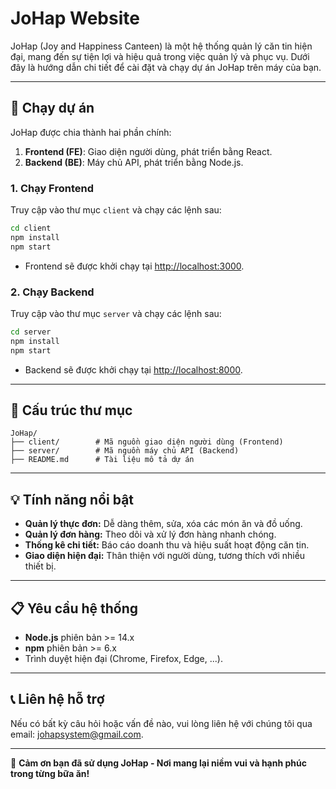 # JoHap Website

JoHap (Joy and Happiness Canteen) là một hệ thống quản lý căn tin hiện đại, mang đến sự tiện lợi và hiệu quả trong việc quản lý và phục vụ. Dưới đây là hướng dẫn chi tiết để cài đặt và chạy dự án JoHap trên máy của bạn.

---

## 🚀 Chạy dự án

JoHap được chia thành hai phần chính:

1. **Frontend (FE)**: Giao diện người dùng, phát triển bằng React.
2. **Backend (BE)**: Máy chủ API, phát triển bằng Node.js.

### 1. Chạy Frontend

Truy cập vào thư mục `client` và chạy các lệnh sau:

```bash
cd client
npm install
npm start
```

- Frontend sẽ được khởi chạy tại [http://localhost:3000](http://localhost:3000).

### 2. Chạy Backend

Truy cập vào thư mục `server` và chạy các lệnh sau:

```bash
cd server
npm install
npm start
```

- Backend sẽ được khởi chạy tại [http://localhost:8000](http://localhost:8000).

---

## 📂 Cấu trúc thư mục

```plaintext
JoHap/
├── client/        # Mã nguồn giao diện người dùng (Frontend)
├── server/        # Mã nguồn máy chủ API (Backend)
├── README.md      # Tài liệu mô tả dự án
```

---

## 💡 Tính năng nổi bật

- **Quản lý thực đơn:** Dễ dàng thêm, sửa, xóa các món ăn và đồ uống.
- **Quản lý đơn hàng:** Theo dõi và xử lý đơn hàng nhanh chóng.
- **Thống kê chi tiết:** Báo cáo doanh thu và hiệu suất hoạt động căn tin.
- **Giao diện hiện đại:** Thân thiện với người dùng, tương thích với nhiều thiết bị.

---

## 📋 Yêu cầu hệ thống

- **Node.js** phiên bản >= 14.x
- **npm** phiên bản >= 6.x
- Trình duyệt hiện đại (Chrome, Firefox, Edge, ...).

---

## 📞 Liên hệ hỗ trợ

Nếu có bất kỳ câu hỏi hoặc vấn đề nào, vui lòng liên hệ với chúng tôi qua email: [johapsystem@gmail.com](mailto:support@johap.com).

---

🌟 **Cảm ơn bạn đã sử dụng JoHap - Nơi mang lại niềm vui và hạnh phúc trong từng bữa ăn!**
